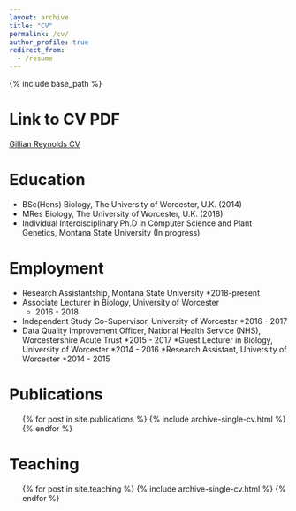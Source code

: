 ```yaml
---
layout: archive
title: "CV"
permalink: /cv/
author_profile: true
redirect_from:
  - /resume
---
```


{% include base_path %}

Link to CV PDF
======

[Gillian Reynolds CV](Glfrey.github.io/files/C_V.pdf)


Education
======
* BSc(Hons) Biology, The University of Worcester, U.K. (2014)
* MRes Biology, The University of Worcester, U.K. (2018)
* Individual Interdisciplinary Ph.D in Computer Science and Plant Genetics, Montana State University  (In progress)

Employment
======
* Research Assistantship, Montana State University
  *2018-present  
* Associate Lecturer in Biology, University of Worcester
  * 2016 - 2018
* Independent Study Co-Supervisor, University of Worcester 
  *2016 - 2017
* Data Quality Improvement Officer, National Health Service (NHS), Worcestershire Acute Trust 
  *2015 - 2017
*Guest Lecturer in Biology, University of Worcester
  *2014 - 2016
*Research Assistant, University of Worcester
  *2014 - 2015

Publications
======
  <ul>{% for post in site.publications %}
    {% include archive-single-cv.html %}
  {% endfor %}</ul>

  
Teaching
======
  <ul>{% for post in site.teaching %}
    {% include archive-single-cv.html %}
  {% endfor %}</ul>
  
